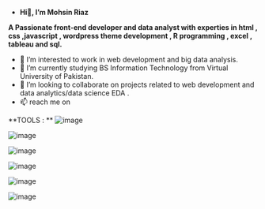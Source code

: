 - **Hi👋, I’m Mohsin Riaz**

**A Passionate front-end developer and data analyst with experties in html , css ,javascript , wordpress theme development ,
 R programming , excel , tableau and sql.**
- 👀 I’m interested to work in web development and big data analysis.
- 🌱 I’m currently studying  BS Information Technology from Virtual University of Pakistan. 
- 💞️ I’m looking to collaborate on projects related to web development and data analytics/data science EDA .
- 📫  reach me on

[1]: http://www.github.com/MohsinRiaz001

[2]: https://www.linkedin.com/in/mohsin-riaz-4368a2272/

[3]: https://www.facebook.com/cadetmohsin.riaz

**TOOLS : **
![image](https://user-images.githubusercontent.com/132251646/235598550-84f8b9d0-81df-426c-80d2-6af8ffaaf750.png)

![image](https://user-images.githubusercontent.com/132251646/235598614-fd4939bb-a39c-4624-a6aa-aa9756af44d0.png)

![image](https://user-images.githubusercontent.com/132251646/235598659-cf816da1-7f4f-448d-ae1e-65ac9879ca9f.png)

![image](https://user-images.githubusercontent.com/132251646/235598732-6587eeeb-b8bb-435f-a621-449ce7e5da1f.png)

![image](https://user-images.githubusercontent.com/132251646/235598803-ef8fb3fe-ea27-47fa-adb5-fa4d2a2ad8a1.png)

![image](https://user-images.githubusercontent.com/132251646/235598508-f2859d43-4ab8-4d19-8d55-3589796e0cbe.png)

<!---
MohsinRiaz001/MohsinRiaz001 is a ✨ special ✨ repository because its `README.md` (this file) appears on your GitHub profile.
You can click the Preview link to take a look at your changes.
--->
